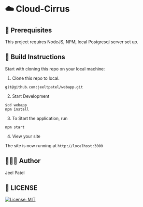 # :cloud: Cloud-Cirrus

## :wrench: Prerequisites

This project requires NodeJS, NPM, local Postgresql server set up.
## :hammer: Build Instructions

Start with cloning this repo on your local machine:

1. Clone this repo to local.
```
git@github.com:jeeltpatel/webapp.git
```

2. Start Development
```
$cd webapp
npm install
```
3. To Start the application, run
```   
npm start   
``` 
4. View your site

The site is now running at `http://localhost:3000`

## 👨🏻‍💻 Author 
 Jeel Patel

## :scroll: LICENSE

[![License: MIT](https://img.shields.io/badge/License-MIT-blue.svg)](./LICENSE)


